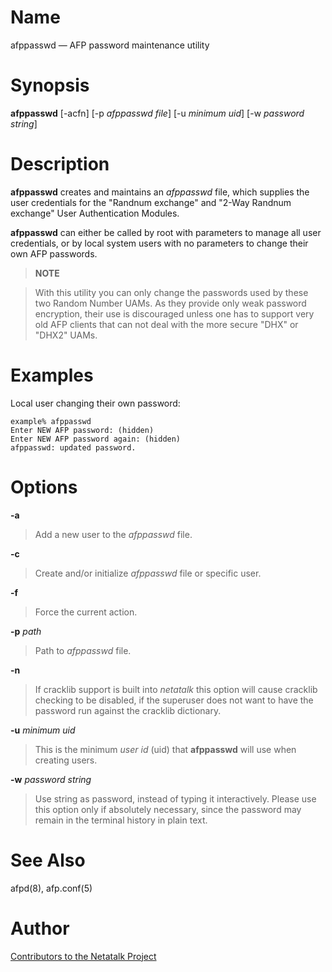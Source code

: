 # Name

afppasswd — AFP password maintenance utility

# Synopsis

**afppasswd** [-acfn] [-p *afppasswd file*] [-u *minimum uid*] [-w *password string*]

# Description

**afppasswd** creates and maintains an *afppasswd* file, which supplies the
user credentials for the "Randnum exchange" and "2-Way Randnum exchange"
User Authentication Modules.

**afppasswd** can either be called by root with parameters to manage all
user credentials, or by local system users with no parameters to change
their own AFP passwords.

> **NOTE**

> With this utility you can only change the passwords used by these two
Random Number UAMs. As they provide only weak password encryption, their
use is discouraged unless one has to support very old AFP clients that
can not deal with the more secure "DHX" or "DHX2" UAMs.

# Examples

Local user changing their own password:

    example% afppasswd
    Enter NEW AFP password: (hidden)
    Enter NEW AFP password again: (hidden)
    afppasswd: updated password.

# Options

**-a**

> Add a new user to the *afppasswd* file.

**-c**

> Create and/or initialize *afppasswd* file or specific user.

**-f**

> Force the current action.

**-p** *path*

> Path to *afppasswd* file.

**-n**

> If cracklib support is built into *netatalk* this option will cause
cracklib checking to be disabled, if the superuser does not want to have
the password run against the cracklib dictionary.

**-u** *minimum uid*

> This is the minimum *user id* (uid) that **afppasswd** will use when
creating users.

**-w** *password string*

> Use string as password, instead of typing it interactively. Please use
this option only if absolutely necessary, since the password may remain
in the terminal history in plain text.

# See Also

afpd(8), afp.conf(5)

# Author

[Contributors to the Netatalk Project](https://netatalk.io/contributors)
